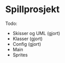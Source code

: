 # Spillprosjekt

Todo:

- Skisser og UML (gjort)
- Klasser (gjort)
- Config (gjort)
- Main
- Sprites
